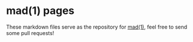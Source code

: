 
# mad(1) pages

  These markdown files serve as the repository for [mad(1)](https://github.com/visionmedia/mad),
  feel free to send some pull requests!